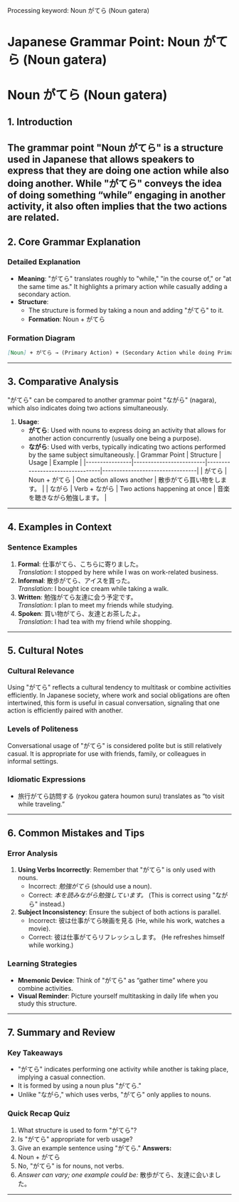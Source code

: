 Processing keyword: Noun がてら (Noun gatera)
# Japanese Grammar Point: Noun がてら (Noun gatera)
# Noun がてら (Noun gatera)
## 1. Introduction
The grammar point "Noun がてら" is a structure used in Japanese that allows speakers to express that they are doing one action while also doing another. While "がてら" conveys the idea of doing something “while” engaging in another activity, it also often implies that the two actions are related.
---
## 2. Core Grammar Explanation
### Detailed Explanation
- **Meaning**: "がてら" translates roughly to "while," "in the course of," or "at the same time as." It highlights a primary action while casually adding a secondary action.
- **Structure**: 
  - The structure is formed by taking a noun and adding "がてら" to it.
  - **Formation**: Noun + がてら
### Formation Diagram
```markdown
[Noun] + がてら → (Primary Action) + (Secondary Action while doing Primary Action)
```
---
## 3. Comparative Analysis
"がてら" can be compared to another grammar point "ながら" (nagara), which also indicates doing two actions simultaneously. 
1. **Usage**:
   - **がてら**: Used with nouns to express doing an activity that allows for another action concurrently (usually one being a purpose).
   - **ながら**: Used with verbs, typically indicating two actions performed by the same subject simultaneously.
| Grammar Point | Structure                | Usage                           | Example                         |
|----------------|-------------------------|---------------------------------|---------------------------------|
| がてら         | Noun + がてら           | One action allows another       | 散歩がてら買い物をします。      |
| ながら         | Verb + ながら           | Two actions happening at once   | 音楽を聴きながら勉強します。    |
---
## 4. Examples in Context
### Sentence Examples
1. **Formal**: 仕事がてら、こちらに寄りました。  
   *Translation*: I stopped by here while I was on work-related business.
2. **Informal**: 散歩がてら、アイスを買った。  
   *Translation*: I bought ice cream while taking a walk.
3. **Written**: 勉強がてら友達に会う予定です。  
   *Translation*: I plan to meet my friends while studying.
4. **Spoken**: 買い物がてら、友達とお茶したよ。  
   *Translation*: I had tea with my friend while shopping.
---
## 5. Cultural Notes 
### Cultural Relevance
Using "がてら" reflects a cultural tendency to multitask or combine activities efficiently. In Japanese society, where work and social obligations are often intertwined, this form is useful in casual conversation, signaling that one action is efficiently paired with another.
### Levels of Politeness
Conversational usage of "がてら" is considered polite but is still relatively casual. It is appropriate for use with friends, family, or colleagues in informal settings.
### Idiomatic Expressions
- 旅行がてら訪問する (ryokou gatera houmon suru) translates as “to visit while traveling.”
  
---
## 6. Common Mistakes and Tips 
### Error Analysis
1. **Using Verbs Incorrectly**: Remember that "がてら" is only used with nouns.
   - Incorrect: *勉強がてら* (should use a noun).
   - Correct: *本を読みながら勉強しています。* (This is correct using "ながら" instead.)
2. **Subject Inconsistency**: Ensure the subject of both actions is parallel.
   - Incorrect: 彼は仕事がてら映画を見る (He, while his work, watches a movie).
   - Correct: 彼は仕事がてらリフレッシュします。 (He refreshes himself while working.)
### Learning Strategies
- **Mnemonic Device**: Think of "がてら" as “gather time” where you combine activities. 
- **Visual Reminder**: Picture yourself multitasking in daily life when you study this structure.
---
## 7. Summary and Review
### Key Takeaways
- "がてら" indicates performing one activity while another is taking place, implying a casual connection.
- It is formed by using a noun plus "がてら."
- Unlike "ながら," which uses verbs, "がてら" only applies to nouns.
### Quick Recap Quiz
1. What structure is used to form "がてら"?
2. Is "がてら" appropriate for verb usage?
3. Give an example sentence using "がてら."
**Answers:**
1. Noun + がてら
2. No, "がてら" is for nouns, not verbs.
3. *Answer can vary; one example could be:* 散歩がてら、友達に会いました。
---
